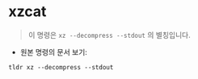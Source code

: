 # xzcat

> 이 명령은 `xz --decompress --stdout` 의 별칭입니다.

- 원본 명령의 문서 보기:

`tldr xz --decompress --stdout`
